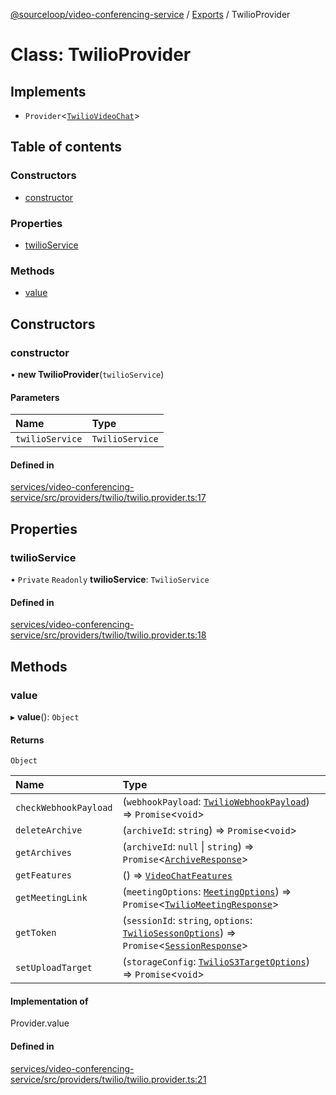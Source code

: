 [@sourceloop/video-conferencing-service](../README.md) / [Exports](../modules.md) / TwilioProvider

# Class: TwilioProvider

## Implements

- `Provider`<[`TwilioVideoChat`](../interfaces/TwilioVideoChat.md)\>

## Table of contents

### Constructors

- [constructor](TwilioProvider.md#constructor)

### Properties

- [twilioService](TwilioProvider.md#twilioservice)

### Methods

- [value](TwilioProvider.md#value)

## Constructors

### constructor

• **new TwilioProvider**(`twilioService`)

#### Parameters

| Name | Type |
| :------ | :------ |
| `twilioService` | `TwilioService` |

#### Defined in

[services/video-conferencing-service/src/providers/twilio/twilio.provider.ts:17](https://github.com/sourcefuse/loopback4-microservice-catalog/blob/a84fe677/services/video-conferencing-service/src/providers/twilio/twilio.provider.ts#L17)

## Properties

### twilioService

• `Private` `Readonly` **twilioService**: `TwilioService`

#### Defined in

[services/video-conferencing-service/src/providers/twilio/twilio.provider.ts:18](https://github.com/sourcefuse/loopback4-microservice-catalog/blob/a84fe677/services/video-conferencing-service/src/providers/twilio/twilio.provider.ts#L18)

## Methods

### value

▸ **value**(): `Object`

#### Returns

`Object`

| Name | Type |
| :------ | :------ |
| `checkWebhookPayload` | (`webhookPayload`: [`TwilioWebhookPayload`](../interfaces/TwilioWebhookPayload.md)) => `Promise`<`void`\> |
| `deleteArchive` | (`archiveId`: `string`) => `Promise`<`void`\> |
| `getArchives` | (`archiveId`: ``null`` \| `string`) => `Promise`<[`ArchiveResponse`](../interfaces/ArchiveResponse.md)\> |
| `getFeatures` | () => [`VideoChatFeatures`](../interfaces/VideoChatFeatures.md) |
| `getMeetingLink` | (`meetingOptions`: [`MeetingOptions`](../interfaces/MeetingOptions.md)) => `Promise`<[`TwilioMeetingResponse`](../interfaces/TwilioMeetingResponse.md)\> |
| `getToken` | (`sessionId`: `string`, `options`: [`TwilioSessonOptions`](../interfaces/TwilioSessonOptions.md)) => `Promise`<[`SessionResponse`](../interfaces/SessionResponse.md)\> |
| `setUploadTarget` | (`storageConfig`: [`TwilioS3TargetOptions`](../interfaces/TwilioS3TargetOptions.md)) => `Promise`<`void`\> |

#### Implementation of

Provider.value

#### Defined in

[services/video-conferencing-service/src/providers/twilio/twilio.provider.ts:21](https://github.com/sourcefuse/loopback4-microservice-catalog/blob/a84fe677/services/video-conferencing-service/src/providers/twilio/twilio.provider.ts#L21)
